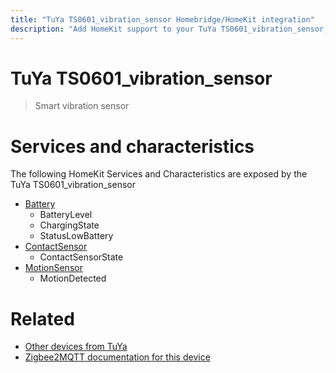 ```yaml
---
title: "TuYa TS0601_vibration_sensor Homebridge/HomeKit integration"
description: "Add HomeKit support to your TuYa TS0601_vibration_sensor, using Homebridge, Zigbee2MQTT and homebridge-z2m."
---
```

<!---
This file has been GENERATED using src/docgen/docgen.ts
DO NOT EDIT THIS FILE MANUALLY!
-->
# TuYa TS0601_vibration_sensor
> Smart vibration sensor


# Services and characteristics
The following HomeKit Services and Characteristics are exposed by
the TuYa TS0601_vibration_sensor

* [Battery](../../battery.md)
  * BatteryLevel
  * ChargingState
  * StatusLowBattery
* [ContactSensor](../../sensors.md)
  * ContactSensorState
* [MotionSensor](../../sensors.md)
  * MotionDetected


# Related
* [Other devices from TuYa](../index.md#tuya)
* [Zigbee2MQTT documentation for this device](https://www.zigbee2mqtt.io/devices/TS0601_vibration_sensor.html)